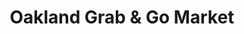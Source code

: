 ---
title: "Oakland Grab & Go Market"
url: /oakland/oakland-grab-and-go-market/
shop: convenience
---